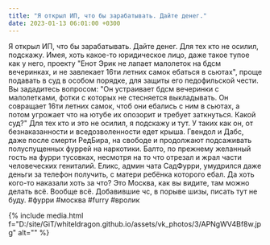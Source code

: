 ```yaml
---
title: "Я открыл ИП, что бы зарабатывать. Дайте денег."
date: 2023-01-13 06:01:00 +0300
---
```


Я открыл ИП, что бы зарабатывать. Дайте денег.
Для тех кто не осилил, подскажу. Имея, хоть какое-то юридическое лицо, даже такое тупое как у него, проекту "Енот Эрик не лапает малолеток на бдсм вечеринках, и не завлекает 16ти летних самок ебаться в сьютах", проще подавать в суд в особом порядке, для защиты его педофильской чести.
Вы зададитесь вопросом: "Он устраивает бдсм вечеринки с малолетками, фотки с которых не стесняется выкладывать. Он совращает 16ти летних самок, чтоб они ебались с ним в сьютах, а потом угрожает что на ютубе их опозорит и требует заткнуться. Какой суд?"
Для тех кто и это не осилил, я подскажу и тут. У таких как он, от безнаказанности и вседозволенности едет крыша. Гвендол и Дабс, даже после смерти РедБира, на свободе и продолжают подсаживать полуспущенных фуррей на наркотики. Балто, по прежнему желанный гость на фурри тусовках, несмотря на то что отрезал и жрал части человеческих гениталий. Еликс, админ чата СадФурри, умудрился даже деньги за телефон получить, с матери ребёнка которого ебал. Да хоть кого-то наказали хоть за что? Это Москва, как вы видите, там можно делать всё. Вообще всё.
Добавившие чс, в порыве шизы, писать тут не буду.
#фурри #москва #furry #вролик

{% include media.html f="D:/site/GiT/whiteldragon.github.io/assets/vk_photos/3/APNgWV4Bf8w.jpg" alt="" %}
